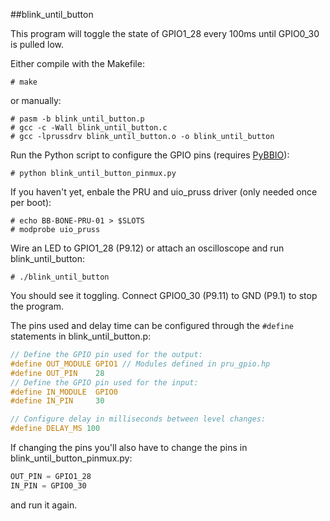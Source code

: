 ##blink_until_button

This program will toggle the state of GPIO1_28 every 100ms until GPIO0_30
is pulled low.

Either compile with the Makefile:

    # make

or manually:

    # pasm -b blink_until_button.p
    # gcc -c -Wall blink_until_button.c
    # gcc -lprussdrv blink_until_button.o -o blink_until_button

Run the Python script to configure the GPIO pins 
(requires [PyBBIO](https://github.com/alexanderhiam/PyBBIO)):

    # python blink_until_button_pinmux.py

If you haven't yet, enbale the PRU and uio_pruss driver (only needed once 
per boot):
 
    # echo BB-BONE-PRU-01 > $SLOTS
    # modprobe uio_pruss

Wire an LED to GPIO1_28 (P9.12) or attach an oscilloscope and run 
blink_until_button:

    # ./blink_until_button

You should see it toggling. Connect GPIO0_30 (P9.11) to GND (P9.1) to stop 
the program.

The pins used and delay time can be configured through the `#define` 
statements in blink_until_button.p:

```c
// Define the GPIO pin used for the output:
#define OUT_MODULE GPIO1 // Modules defined in pru_gpio.hp
#define OUT_PIN    28
// Define the GPIO pin used for the input:
#define IN_MODULE  GPIO0
#define IN_PIN     30

// Configure delay in milliseconds between level changes:
#define DELAY_MS 100
```

If changing the pins you'll also have to change the pins in 
blink_until_button_pinmux.py:

```python
OUT_PIN = GPIO1_28
IN_PIN = GPIO0_30
```

and run it again.